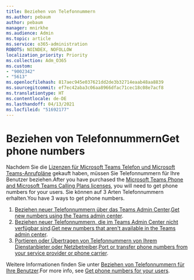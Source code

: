```yaml
---
title: Beziehen von Telefonnummern
ms.author: pebaum
author: pebaum
manager: mnirkhe
ms.audience: Admin
ms.topic: article
ms.service: o365-administration
ROBOTS: NOINDEX, NOFOLLOW
localization_priority: Priority
ms.collection: Adm_O365
ms.custom:
- "9002342"
- "5613"
ms.openlocfilehash: 817aec945e037621dd2de3b32714eaab48aa8839
ms.sourcegitcommit: ef7ec42aba3c06aa8966dfac71cec18c08e7acf8
ms.translationtype: HT
ms.contentlocale: de-DE
ms.lasthandoff: 04/13/2021
ms.locfileid: "51692177"
---
```

# <a name="get-phone-numbers"></a><span data-ttu-id="8e9c8-102">Beziehen von Telefonnummern</span><span class="sxs-lookup"><span data-stu-id="8e9c8-102">Get phone numbers</span></span>

<span data-ttu-id="8e9c8-103">Nachdem Sie die [Lizenzen für Microsoft Teams Telefon und Microsoft Teams-Anrufpläne](https://docs.microsoft.com/MicrosoftTeams/setting-up-your-phone-system#step-2-buy-and-assign-phone-system-and-calling-plan-licenses) gekauft haben, müssen Sie Telefonnummern für Ihre Benutzer beziehen.</span><span class="sxs-lookup"><span data-stu-id="8e9c8-103">After you have purchased the [Microsoft Teams Phone and Microsoft Teams Calling Plans licenses](https://docs.microsoft.com/MicrosoftTeams/setting-up-your-phone-system#step-2-buy-and-assign-phone-system-and-calling-plan-licenses), you will need to get phone numbers for your users.</span></span> <span data-ttu-id="8e9c8-104">Sie können auf 3 Arten Telefonnummern erhalten.</span><span class="sxs-lookup"><span data-stu-id="8e9c8-104">You have 3 ways to get phone numbers.</span></span>

1. <span data-ttu-id="8e9c8-105">[Beziehen neuer Telefonnummern über das Teams Admin Center](https://docs.microsoft.com/MicrosoftTeams/setting-up-your-phone-system#get-new-user-phone-numbers-using-the-teams-admin-center).</span><span class="sxs-lookup"><span data-stu-id="8e9c8-105">[Get new numbers using the Teams admin center](https://docs.microsoft.com/MicrosoftTeams/setting-up-your-phone-system#get-new-user-phone-numbers-using-the-teams-admin-center).</span></span>
2. <span data-ttu-id="8e9c8-106">[Beziehen neuer Telefonnummern, die im Teams Admin Center nicht verfügbar sind](https://docs.microsoft.com/MicrosoftTeams/setting-up-your-phone-system#get-new-numbers-that-arent-available-in-the-teams-admin-center).</span><span class="sxs-lookup"><span data-stu-id="8e9c8-106">[Get new numbers that aren't available in the Teams admin center](https://docs.microsoft.com/MicrosoftTeams/setting-up-your-phone-system#get-new-numbers-that-arent-available-in-the-teams-admin-center).</span></span>
3. <span data-ttu-id="8e9c8-107">[Portieren oder Übertragen von Telefonnummern von Ihrem Dienstanbieter oder Netzbetreiber](https://docs.microsoft.com/MicrosoftTeams/setting-up-your-phone-system#port-or-transfer-phone-numbers-from-your-service-provider-or-phone-carrier).</span><span class="sxs-lookup"><span data-stu-id="8e9c8-107">[Port or transfer phone numbers from your service provider or phone carrier](https://docs.microsoft.com/MicrosoftTeams/setting-up-your-phone-system#port-or-transfer-phone-numbers-from-your-service-provider-or-phone-carrier).</span></span>

<span data-ttu-id="8e9c8-108">Weitere Informationen finden Sie unter [Beziehen von Telefonnummern für Ihre Benutzer](https://docs.microsoft.com/MicrosoftTeams/setting-up-your-phone-system#port-or-transfer-phone-numbers-from-your-service-provider-or-phone-carrier).</span><span class="sxs-lookup"><span data-stu-id="8e9c8-108">For more info, see [Get phone numbers for your users](https://docs.microsoft.com/MicrosoftTeams/setting-up-your-phone-system#port-or-transfer-phone-numbers-from-your-service-provider-or-phone-carrier).</span></span>
